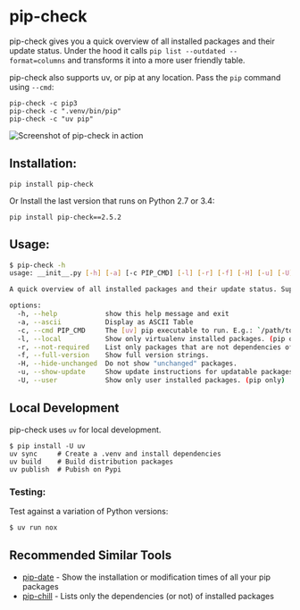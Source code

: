 # pip-check

pip-check gives you a quick overview of all installed packages and their
update status. Under the hood it calls `pip list --outdated --format=columns`
and transforms it into a more user friendly table.

pip-check also supports uv, or pip at any location. Pass the `pip`
command using `--cmd`:

```
pip-check -c pip3
pip-check -c ".venv/bin/pip"
pip-check -c "uv pip"
```

![Screenshot of pip-check in action](https://d.pr/i/ZDPuw5.png)

## Installation:

```
pip install pip-check
```
    
Or Install the last version that runs on Python 2.7 or 3.4:

```
pip install pip-check==2.5.2
```  

## Usage:

```bash
$ pip-check -h
usage: __init__.py [-h] [-a] [-c PIP_CMD] [-l] [-r] [-f] [-H] [-u] [-U]

A quick overview of all installed packages and their update status. Supports `pip` or `uv pip`.

options:
  -h, --help            show this help message and exit
  -a, --ascii           Display as ASCII Table
  -c, --cmd PIP_CMD     The [uv] pip executable to run. E.g.: `/path/to/pip` or `uv pip`. Default: `pip`
  -l, --local           Show only virtualenv installed packages. (pip only)
  -r, --not-required    List only packages that are not dependencies of installed packages. (pip only)
  -f, --full-version    Show full version strings.
  -H, --hide-unchanged  Do not show "unchanged" packages.
  -u, --show-update     Show update instructions for updatable packages. (pip only)
  -U, --user            Show only user installed packages. (pip only)
```

## Local Development

pip-check uses `uv` for local development.

```
$ pip install -U uv
uv sync     # Create a .venv and install dependencies
uv build    # Build distribution packages
uv publish  # Pubish on Pypi
```

### Testing:

Test against a variation of Python versions:

```bash
$ uv run nox
```

## Recommended Similar Tools

- [pip-date](https://github.com/E3V3A/pip-date) - Show the installation or modification times of all your pip packages
- [pip-chill](https://github.com/rbanffy/pip-chill) - Lists only the dependencies (or not) of installed packages
